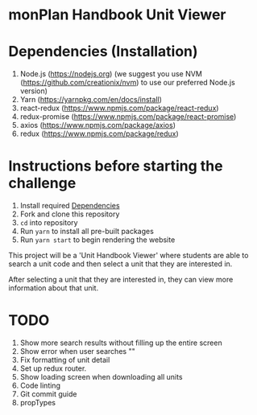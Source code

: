 # monPlan Handbook Unit Viewer

# Dependencies (Installation)
1. Node.js (https://nodejs.org) (we suggest you use NVM (https://github.com/creationix/nvm) to use our preferred Node.js version)
2. Yarn (https://yarnpkg.com/en/docs/install)
3. react-redux (https://www.npmjs.com/package/react-redux)
4. redux-promise (https://www.npmjs.com/package/react-promise)
5. axios (https://www.npmjs.com/package/axios)
6. redux (https://www.npmjs.com/package/redux)


# Instructions before starting the challenge
1. Install required [Dependencies](#dependencies-installation)
2. Fork and clone this repository
3. `cd` into repository
4. Run `yarn` to install all pre-built packages
5. Run `yarn start` to begin rendering the website

This project will be a 'Unit Handbook Viewer' where students are able to search a unit code and then select a unit that they are interested in.

After selecting a unit that they are interested in, they can view more information about that unit.


# TODO
 1. Show more search results without filling up the entire screen
 2. Show error when user searches ""
 3. Fix formatting of unit detail
 5. Set up redux router.
 6. Show loading screen when downloading all units
 7. Code linting
 8. Git commit guide
 9. propTypes
